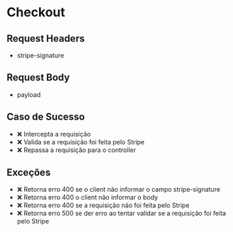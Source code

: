 # Checkout

## Request Headers
* stripe-signature

## Request Body
* payload

## Caso de Sucesso

- ❌ Intercepta a requisição
- ❌ Valida se a requisição foi feita pelo Stripe
- ❌ Repassa a requisição para o controller


## Exceções

- ❌ Retorna erro 400 se o client não informar o campo stripe-signature
- ❌ Retorna erro 400 o client não informar o body
- ❌ Retorna erro 400 se a requisição não foi feita pelo Stripe
- ❌ Retorna erro 500 se der erro ao tentar validar se a requisição foi feita pelo Stripe



